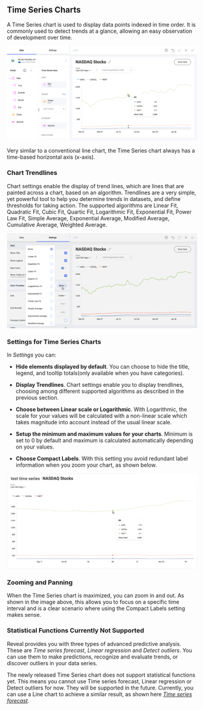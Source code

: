 ## Time Series Charts

A Time Series chart is used to display data points indexed in time order. It is commonly used to detect trends at a glance, allowing an easy observation of development over time.

<img src="images/time-series-chart.png" alt="Time Series chart within Reveal" class="responsive-img"/>

Very similar to a conventional line chart, the Time Series chart always has a time-based horizontal axis (x-axis).

### Chart Trendlines

Chart settings enable the display of trend lines, which are lines that
are painted across a chart, based on an algorithm. Trendlines are a very
simple, yet powerful tool to help you determine trends in datasets, and
define thresholds for taking action. The supported algorithms are Linear
Fit, Quadratic Fit, Cubic Fit, Quartic Fit, Logarithmic Fit, Exponential
Fit, Power Law Fit, Simple Average, Exponential Average, Modified
Average, Cumulative Average, Weighted Average.

<img src="images/time-series-chart-trendlines.png" alt="Chart trendline options in Reveal" class="responsive-img"/>

### Settings for Time Series Charts

In *Settings* you can:

  - **Hide elements displayed by default**.
    You can choose to hide the title, legend, and tooltip totals(only available when you have categories).

  - **Display Trendlines**.
    Chart settings enable you to display trendlines, choosing among different supported algorithms as described in the previous section.

  - **Choose between Linear scale or Logarithmic**.
With Logarithmic, the scale for your values will be calculated with a non-linear scale which takes magnitude into account instead of the usual linear scale.

  - **Setup the minimum and maximum values for your charts**.
Minimum is set to 0 by default and maximum is calculated
    automatically depending on your values.

  - **Choose Compact Labels**.
With this setting you avoid redundant label information when you zoom your chart, as shown below.

<img src="images/time-series-chart-compact-labels.png" alt="Compact Lables in Time Series within Reveal" class="responsive-img"/>


### Zooming and Panning

When the Time Series chart is maximized, you can zoom in and out. As shown in the image above, this allows you to focus on a specific time interval and is a clear scenario where using the Compact Labels setting makes sense.


### Statistical Functions Currently Not Supported

Reveal provides you with three types of advanced
predictive analysis. These are *Time series forecast*, *Linear regression* and *Detect outliers*. You can use them to make predictions, recognize and evaluate trends, or discover outliers
in your data series.

The newly released Time Series chart does not support statistical functions yet. This means you cannot use Time series forecast, Linear regression or Detect outliers for now. They will be supported in the future. Currently, you can use a Line chart to achieve a similar result, as shown here [*Time series forecast*](~/en/data-visualizations/statistical-functions.html#time-series-forecast).
